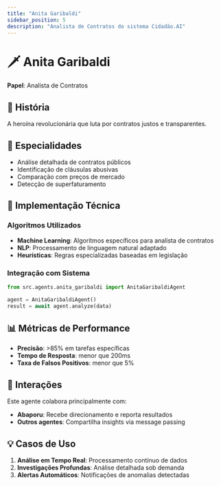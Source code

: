 ```yaml
---
title: "Anita Garibaldi"
sidebar_position: 5
description: "Analista de Contratos do sistema Cidadão.AI"
---
```


# 🗡️ Anita Garibaldi

**Papel**: Analista de Contratos

## 📖 História

A heroína revolucionária que luta por contratos justos e transparentes.

## 🎯 Especialidades

- Análise detalhada de contratos públicos
- Identificação de cláusulas abusivas
- Comparação com preços de mercado
- Detecção de superfaturamento

## 🔧 Implementação Técnica

### Algoritmos Utilizados
- **Machine Learning**: Algoritmos específicos para analista de contratos
- **NLP**: Processamento de linguagem natural adaptado
- **Heurísticas**: Regras especializadas baseadas em legislação

### Integração com Sistema
```python
from src.agents.anita_garibaldi import AnitaGaribaldiAgent

agent = AnitaGaribaldiAgent()
result = await agent.analyze(data)
```

## 📊 Métricas de Performance

- **Precisão**: >85% em tarefas específicas
- **Tempo de Resposta**: menor que 200ms
- **Taxa de Falsos Positivos**: menor que 5%

## 🔗 Interações

Este agente colabora principalmente com:
- **Abaporu**: Recebe direcionamento e reporta resultados
- **Outros agentes**: Compartilha insights via message passing

## 💡 Casos de Uso

1. **Análise em Tempo Real**: Processamento contínuo de dados
2. **Investigações Profundas**: Análise detalhada sob demanda
3. **Alertas Automáticos**: Notificações de anomalias detectadas
